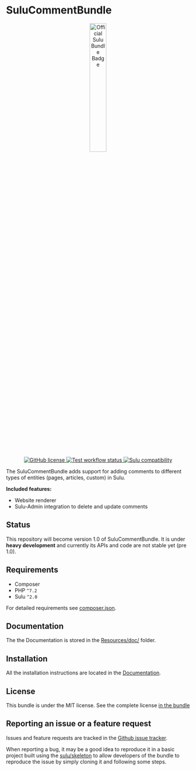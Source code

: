 # SuluCommentBundle

<p align="center">
    <a href="https://sulu.io/" target="_blank">
        <img width="30%" src="https://sulu.io/uploads/media/800x/00/230-Official%20Bundle%20Seal.svg?v=2-6&inline=1" alt="Official Sulu Bundle Badge">
    </a>
</p>
<p align="center">
    <a href="LICENSE" target="_blank">
        <img src="https://img.shields.io/github/license/sulu/SuluCommentBundle.svg" alt="GitHub license">
    </a>
    <a href="https://github.com/sulu/SuluCommentBundle/actions" target="_blank">
        <img src="https://img.shields.io/github/actions/workflow/status/sulu/SuluCommentBundle/test-application.yaml" alt="Test workflow status">
    </a>
    <a href="https://github.com/sulu/sulu/releases" target="_blank">
        <img src="https://img.shields.io/badge/sulu%20compatibility-%3E=2.0-52b6ca.svg" alt="Sulu compatibility">
    </a>
</p>

The SuluCommentBundle adds support for adding comments to different types of entities (pages, articles, custom) in Sulu.

**Included features:**

* Website renderer
* Sulu-Admin integration to delete and update comments

## Status

This repository will become version 1.0 of SuluCommentBundle. It is under **heavy development** and currently its APIs
and code are not stable yet (pre 1.0).

## Requirements

* Composer
* PHP `^7.2`
* Sulu `^2.0`

For detailed requirements see [composer.json](composer.json).

## Documentation

The the Documentation is stored in the
[Resources/doc/](Resources/doc) folder.

## Installation

All the installation instructions are located in the
[Documentation](Resources/doc/installation.md).

## License

This bundle is under the MIT license. See the complete license [in the bundle](LICENSE)

## Reporting an issue or a feature request

Issues and feature requests are tracked in the [Github issue tracker](https://github.com/Sulu/SuluCommentBundle/issues).

When reporting a bug, it may be a good idea to reproduce it in a basic project built using the
[sulu/skeleton](https://github.com/sulu/skeleton) to allow developers of the bundle to reproduce the issue
by simply cloning it and following some steps.
